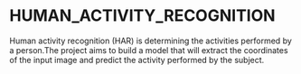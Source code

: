 # HUMAN_ACTIVITY_RECOGNITION
Human activity recognition (HAR) is determining the activities performed by a person.The project aims to build a model that will extract the coordinates of the input image and predict the activity performed by the subject.
